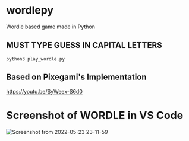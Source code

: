 # wordlepy
Wordle based game made in Python
## MUST TYPE GUESS IN CAPITAL LETTERS

```
python3 play_wordle.py
```

## Based on Pixegami's Implementation
https://youtu.be/SyWeex-S6d0

# Screenshot of WORDLE in VS Code
![Screenshot from 2022-05-23 23-11-59](https://user-images.githubusercontent.com/44488139/169961334-11e7edd6-fd38-42b6-8d19-cab1a5471ba2.png)
